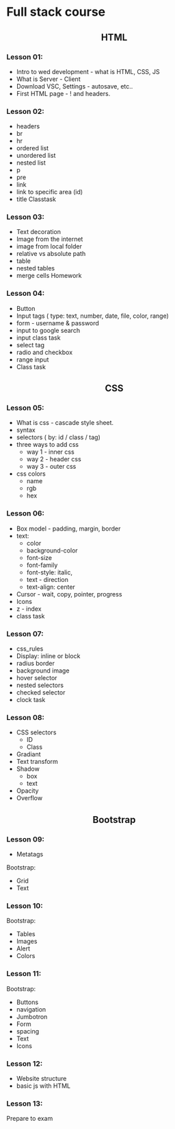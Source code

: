 # Full stack course


<h2 style="text-align:center; ">HTML</h2>


### Lesson 01:

- Intro to wed development - what is HTML, CSS, JS
- What is Server - Client
- Download VSC, Settings - autosave, etc..
- First HTML page - ! and headers.

### Lesson 02:

- headers
- br
- hr
- ordered list
- unordered list
- nested list
- p
- pre
- link
- link to specific area (id)
- title
  Classtask

### Lesson 03:

- Text decoration
- Image from the internet
- image from local folder
- relative vs absolute path
- table
- nested tables
- merge cells
  Homework

### Lesson 04:

- Button
- Input tags ( type: text, number, date, file, color, range)
- form - username & password
- input to google search
- input class task
- select tag
- radio and checkbox
- range input
- Class task

<h2 style="text-align:center; ">CSS</h2>

### Lesson 05:

- What is css - cascade style sheet.
- syntax
- selectors ( by: id / class / tag)
- three ways to add css
  - way 1 - inner css
  - way 2 - header css
  - way 3 - outer css
- css colors
  - name
  - rgb
  - hex

### Lesson 06:

- Box model - padding, margin, border
- text:
  - color
  - background-color
  - font-size
  - font-family
  - font-style: italic,
  - text - direction
  - text-align: center
- Cursor - wait, copy, pointer, progress
- Icons
- z - index
- class task

### Lesson 07:

- css_rules
- Display: inline or block
- radius border
- background image
- hover selector
- nested selectors
- checked selector
- clock task

### Lesson 08:

- CSS selectors
  - ID
  - Class
- Gradiant
- Text transform
- Shadow
  - box
  - text
- Opacity
- Overflow

<h2 style="text-align:center; ">Bootstrap</h2>


### Lesson 09:

- Metatags

Bootstrap:

- Grid
- Text

### Lesson 10:

Bootstrap:

- Tables
- Images
- Alert
- Colors

### Lesson 11:

Bootstrap:

- Buttons
- navigation
- Jumbotron
- Form
- spacing
- Text
- Icons

### Lesson 12:

* Website structure
* basic js with HTML

### Lesson 13:

Prepare to exam
